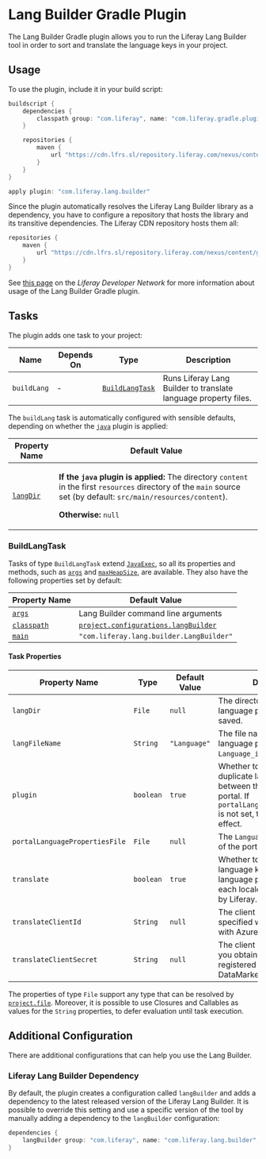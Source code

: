 # Lang Builder Gradle Plugin

The Lang Builder Gradle plugin allows you to run the Liferay Lang Builder tool
in order to sort and translate the language keys in your project.

## Usage

To use the plugin, include it in your build script:

```gradle
buildscript {
	dependencies {
		classpath group: "com.liferay", name: "com.liferay.gradle.plugins.lang.builder", version: "1.0.5"
	}

	repositories {
		maven {
			url "https://cdn.lfrs.sl/repository.liferay.com/nexus/content/groups/public"
		}
	}
}

apply plugin: "com.liferay.lang.builder"
```

Since the plugin automatically resolves the Liferay Lang Builder library as a
dependency, you have to configure a repository that hosts the library and its
transitive dependencies. The Liferay CDN repository hosts them all:

```gradle
repositories {
	maven {
		url "https://cdn.lfrs.sl/repository.liferay.com/nexus/content/groups/public"
	}
}
```

See [this page](https://dev.liferay.com/develop/tutorials/-/knowledge_base/7-0/automatically-generating-language-files)
on the *Liferay Developer Network* for more information about usage of the Lang
Builder Gradle plugin.

## Tasks

The plugin adds one task to your project:

Name | Depends On | Type | Description
---- | ---------- | ---- | -----------
`buildLang` | \- | [`BuildLangTask`](#buildlangtask) | Runs Liferay Lang Builder to translate language property files.

The `buildLang` task is automatically configured with sensible defaults,
depending on whether the [`java`](https://docs.gradle.org/current/userguide/java_plugin.html)
plugin is applied:

Property Name | Default Value
------------- | -------------
[`langDir`](#langdir) | <p>**If the `java` plugin is applied:** The directory `content` in the first `resources` directory of the `main` source set (by default: `src/main/resources/content`).</p><p>**Otherwise:** `null`</p>

### BuildLangTask

Tasks of type `BuildLangTask` extend [`JavaExec`](https://docs.gradle.org/current/dsl/org.gradle.api.tasks.JavaExec.html),
so all its properties and methods, such as [`args`](https://docs.gradle.org/current/dsl/org.gradle.api.tasks.JavaExec.html#org.gradle.api.tasks.JavaExec:args(java.lang.Iterable))
and [`maxHeapSize`](https://docs.gradle.org/current/dsl/org.gradle.api.tasks.JavaExec.html#org.gradle.api.tasks.JavaExec:maxHeapSize),
are available. They also have the following properties set by default:

Property Name | Default Value
------------- | -------------
[`args`](https://docs.gradle.org/current/dsl/org.gradle.api.tasks.JavaExec.html#org.gradle.api.tasks.JavaExec:args) | Lang Builder command line arguments
[`classpath`](https://docs.gradle.org/current/dsl/org.gradle.api.tasks.JavaExec.html#org.gradle.api.tasks.JavaExec:classpath) | [`project.configurations.langBuilder`](#liferay-lang-builder-dependency)
[`main`](https://docs.gradle.org/current/dsl/org.gradle.api.tasks.JavaExec.html#org.gradle.api.tasks.JavaExec:main) | `"com.liferay.lang.builder.LangBuilder"`

#### Task Properties

Property Name | Type | Default Value | Description
------------- | ---- | ------------- | -----------
<a name="langdir"></a>`langDir` | `File` | `null` | The directory where the language properties files are saved.
`langFileName` | `String` | `"Language"` | The file name prefix of the language properties files (eg. `Language_it.properties`).
`plugin` | `boolean` | `true` | Whether to check for duplicate language keys between the project and the portal. If `portalLanguagePropertiesFile` is not set, this property has no effect.
`portalLanguagePropertiesFile` | `File` | `null` | The `Language.properties` file of the portal.
`translate` | `boolean` | `true` | Whether to translate the language keys and generate a language properties file for each locale that's supported by Liferay.
`translateClientId` | `String` | `null` | The client ID that you specified when you registered with Azure DataMarket.
`translateClientSecret` | `String` | `null` | The client secret value that you obtained when you registered with Azure DataMarket.

The properties of type `File` support any type that can be resolved by [`project.file`](https://docs.gradle.org/current/dsl/org.gradle.api.Project.html#org.gradle.api.Project:file(java.lang.Object)).
Moreover, it is possible to use Closures and Callables as values for the
`String` properties, to defer evaluation until task execution.

## Additional Configuration

There are additional configurations that can help you use the Lang Builder.

### Liferay Lang Builder Dependency

By default, the plugin creates a configuration called `langBuilder` and adds a
dependency to the latest released version of the Liferay Lang Builder. It is
possible to override this setting and use a specific version of the tool by
manually adding a dependency to the `langBuilder` configuration:

```gradle
dependencies {
	langBuilder group: "com.liferay", name: "com.liferay.lang.builder", version: "1.0.9"
}
```
